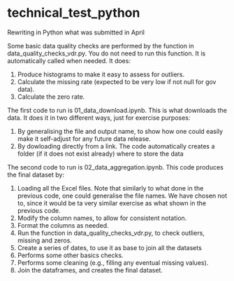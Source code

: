 # technical_test_python
Rewriting in Python what was submitted in April


Some basic data quality checks are performed by the function in data_quality_checks_vdr.py. You do not need to run this function. It is automatically called when needed. It does:
1. Produce histograms to make it easy to assess for outliers.
2. Calculate the missing rate (expected to be very low if not null for gov data).
3. Calculate the zero rate.

The first code to run is 01_data_download.ipynb. This is what downloads the data. It does it in two different ways, just for exercise purposes:
1. By generalising the file and output name, to show how one could easily make it self-adjust for any future data release.
2. By dowloading directly from a link.
The code automatically creates a folder (if it does not exist already) where to store the data

The second code to run is 02_data_aggregation.ipynb. This code produces the final dataset by:
1. Loading all the Excel files. Note that similarly to what done in the previous code, one could generalise the file names. We have chosen not to, since it would be ta very similar exercise as what shown in the previous code.
2. Modify the column names, to allow for consistent notation.
3. Format the columns as needed.
4. Run the function in data_quality_checks_vdr.py, to check outliers, missing and zeros.
5. Create a series of dates, to use it as base to join all the datasets
6. Performs some other basics checks.
7. Performs some cleaning (e.g., filling any eventual missing values).
8. Join the dataframes, and creates the final dataset.



